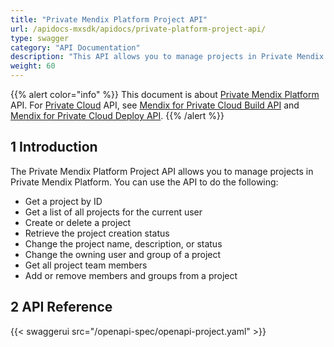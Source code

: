 ```yaml
---
title: "Private Mendix Platform Project API"
url: /apidocs-mxsdk/apidocs/private-platform-project-api/
type: swagger
category: "API Documentation"
description: "This API allows you to manage projects in Private Mendix Platform."
weight: 60
---
```


{{% alert color="info" %}}
This document is about [Private Mendix Platform](/private-mendix-platform/) API. For [Private Cloud](/developerportal/deploy/private-cloud/) API, see [Mendix for Private Cloud Build API](/apidocs-mxsdk/apidocs/private-cloud-build-api/) and [Mendix for Private Cloud Deploy API](/apidocs-mxsdk/apidocs/private-cloud-deploy-api/).
{{% /alert %}}

## 1 Introduction

The Private Mendix Platform Project API allows you to manage projects in Private Mendix Platform. You can use the API to do the following:

* Get a project by ID
* Get a list of all projects for the current user
* Create or delete a project
* Retrieve the project creation status
* Change the project name, description, or status
* Change the owning user and group of a project
* Get all project team members
* Add or remove members and groups from a project

## 2 API Reference

{{< swaggerui src="/openapi-spec/openapi-project.yaml"  >}}
